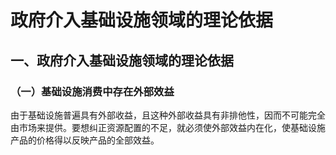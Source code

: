 # 政府介入基础设施领域的理论依据

## 一、政府介入基础设施领域的理论依据

### （一）基础设施消费中存在外部效益

由于基础设施普遍具有外部收益，且这种外部收益具有非排他性，因而不可能完全由市场来提供。要想纠正资源配置的不足，就必须使外部效益内在化，使基础设施产品的价格得以反映产品的全部效益。



